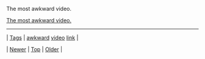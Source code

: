 <!--
title: The most awkward video.
date: 2020-06-28T15:27:00.250Z
tags: awkward, video, link
-->


The most awkward video.

[The most awkward video.](http://www.youtube.com/attribution_link?a=3j-1i9Yv14U&u=/watch?v=5eKXZxsD8lA&feature=share)

<!--BOTTOM-POST-NAVIGATION-->
---

| [Tags](tags.md) | [awkward](tag-awkward.md) [video](tag-video.md) [link](tag-link.md) |

| [Newer](73514147587.md) | [Top](index.md) | [Older](73516831955.md) |